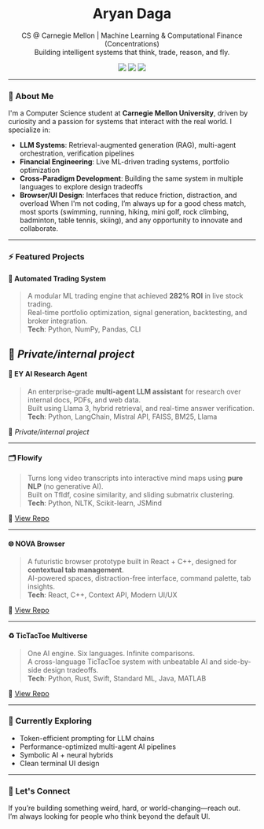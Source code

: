 <h1 align="center">Aryan Daga</h1>
<p align="center">
  CS @ Carnegie Mellon | Machine Learning & Computational Finance (Concentrations)<br>
  Building intelligent systems that think, trade, reason, and fly.
</p>

<p align="center">
  <a href="https://linkedin.com/in/aryan-daga"><img src="https://img.shields.io/badge/LinkedIn-%230077B5.svg?&style=flat&logo=linkedin&logoColor=white"/></a>
  <a href="mailto:aryand@andrew.cmu.edu"><img src="https://img.shields.io/badge/Email-D14836?style=flat&logo=gmail&logoColor=white"/></a>
  <a href="https://github.com/aryand2006"><img src="https://img.shields.io/github/followers/aryand2006?label=Follow&style=social"/></a>
</p>

---

### 🧠 About Me
I'm a Computer Science student at **Carnegie Mellon University**, driven by curiosity and a passion for systems that interact with the real world. I specialize in:

- **LLM Systems**: Retrieval-augmented generation (RAG), multi-agent orchestration, verification pipelines
- **Financial Engineering**: Live ML-driven trading systems, portfolio optimization
- **Cross-Paradigm Development**: Building the same system in multiple languages to explore design tradeoffs
- **Browser/UI Design**: Interfaces that reduce friction, distraction, and overload
When I'm not coding, I’m always up for a good chess match, most sports (swimming, running, hiking, mini golf, rock climbing, badminton, table tennis, skiing), and any opportunity to innovate and collaborate.
---

### ⚡ Featured Projects

#### 🔁 Automated Trading System
> A modular ML trading engine that achieved **282% ROI** in live stock trading.  
> Real-time portfolio optimization, signal generation, backtesting, and broker integration.  
**Tech**: Python, NumPy, Pandas, CLI  

🔗 *Private/internal project*
---

#### 🧠 EY AI Research Agent
> An enterprise-grade **multi-agent LLM assistant** for research over internal docs, PDFs, and web data.  
> Built using Llama 3, hybrid retrieval, and real-time answer verification.  
**Tech**: Python, LangChain, Mistral API, FAISS, BM25, Llama  

🔗 *Private/internal project*

---

#### 🗂️ Flowify
> Turns long video transcripts into interactive mind maps using **pure NLP** (no generative AI).  
> Built on TfIdf, cosine similarity, and sliding submatrix clustering.  
**Tech**: Python, NLTK, Scikit-learn, JSMind  

🔗 [View Repo](https://github.com/aryand2006/flowify)

---

#### 🌐 NOVA Browser
> A futuristic browser prototype built in React + C++, designed for **contextual tab management**.  
> AI-powered spaces, distraction-free interface, command palette, tab insights.  
**Tech**: React, C++, Context API, Modern UI/UX  

🔗 [View Repo](https://github.com/aryand2006/nova-browser)

---

#### ♻️ TicTacToe Multiverse
> One AI engine. Six languages. Infinite comparisons.  
> A cross-language TicTacToe system with unbeatable AI and side-by-side design tradeoffs.  
**Tech**: Python, Rust, Swift, Standard ML, Java, MATLAB  

🔗 [View Repo](https://github.com/aryand2006/tictactoe-multiverse)

---

### 🌌 Currently Exploring
- Token-efficient prompting for LLM chains
- Performance-optimized multi-agent AI pipelines
- Symbolic AI + neural hybrids
- Clean terminal UI design

---

### 💬 Let's Connect
If you’re building something weird, hard, or world-changing—reach out.  
I’m always looking for people who think beyond the default UI.


